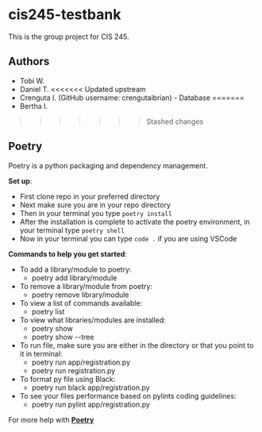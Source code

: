 # cis245-testbank

This is the group project for CIS 245.

## Authors

- Tobi W.
- Daniel T.
<<<<<<< Updated upstream
- Crenguta I. (GitHub username: crengutaibrian) - Database
=======
- Bertha I.
>>>>>>> Stashed changes



## Poetry

Poetry is a python packaging and dependency management.

**Set up**:

- First clone repo in your preferred directory
- Next make sure you are in your repo directory
- Then in your terminal you type `poetry install`
- After the installation is complete to activate the poetry environment, in your terminal type `poetry shell`
- Now in your terminal you can type `code .` if you are using VSCode

**Commands to help you get started**:

* To add a library/module to poetry:
  * poetry add library/module
* To remove a library/module from poetry:
  * poetry remove library/module
* To view a list of commands available:
  * poetry list
* To view what libraries/modules are installed:
  * poetry show
  * poetry show --tree
* To run file, make sure you are either in the directory or that you point to it in terminal:
  * poetry run app/registration.py
  * poetry run registration.py
* To format py file using Black:
  * poetry run black app/registration.py
* To see your files performance based on pylints coding guidelines:
  * poetry run pylint app/registration.py

For more help with **[Poetry](https://python-poetry.org/docs/)**

